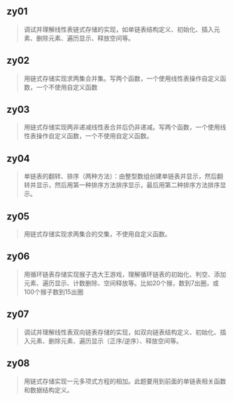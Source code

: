 ## zy01

> 调试并理解线性表链式存储的实现，如单链表结构定义、初始化、插入元素、删除元素、遍历显示、释放空间等。



## zy02

> 用链式存储实现求两集合并集。写两个函数，一个使用线性表操作自定义函数，一个不使用自定义函数



## zy03

> 用链式存储实现两非递减线性表合并后仍非递减。写两个函数，一个使用线性表操作自定义函数，一个不使用自定义函数。



## zy04

> 单链表的翻转、排序（两种方法）：由整型数组创建单链表并显示，然后翻转并显示，然后用第一种排序方法排序显示，最后用第二种排序方法排序显示。



## zy05

> 用链式存储实现求两集合的交集，不使用自定义函数。



## zy06

> 用循环链表存储实现猴子选大王游戏，理解循环链表的初始化、判空、添加元素、遍历显示、计数删除、空间释放等。比如20个猴，数到7出圈，或100个猴子数到15出圈



## zy07

> 调试并理解线性表双向链表存储的实现，如双向链表结构定义、初始化、插入元素、删除元素、遍历显示（正序/逆序）、释放空间等。



## zy08

> 用链式存储实现一元多项式方程的相加。此题要用到前面的单链表相关函数和数据结构定义。
